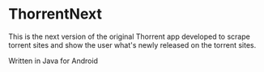 # ThorrentNext
This is the next version of the original Thorrent app developed to scrape torrent sites and show the user what's newly released on the torrent sites.

Written in Java for Android
